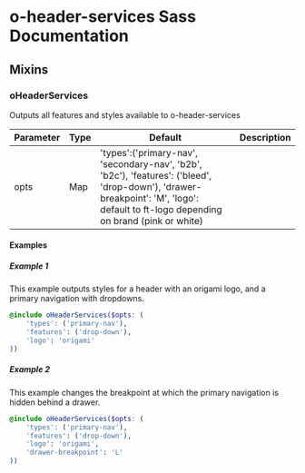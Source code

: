 # o-header-services Sass Documentation
## Mixins
### oHeaderServices
Outputs all features and styles available to o-header-services


| Parameter | Type | Default | Description |
| ---- | ---- | ------- | ----------- |
| opts | Map | 'types':('primary-nav', 'secondary-nav', 'b2b', 'b2c'), 'features': ('bleed', 'drop-down'), 'drawer-breakpoint': 'M', 'logo': default to ft-logo depending on brand (pink or white) | |
#### Examples
##### Example 1
This example outputs styles for a header with an origami logo, and a primary navigation with dropdowns.

```scss
@include oHeaderServices($opts: (
	'types': ('primary-nav'),
	'features': ('drop-down'),
	'logo': 'origami'
))
```
##### Example 2
This example changes the breakpoint at which the primary navigation is hidden behind a drawer.

```scss
@include oHeaderServices($opts: (
	'types': ('primary-nav'),
	'features': ('drop-down'),
	'logo': 'origami',
	'drawer-breakpoint': 'L'
))
```
